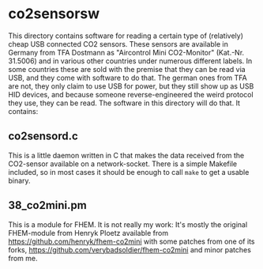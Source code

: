 # co2sensorsw

This directory contains software for reading a certain type of (relatively) cheap USB connected CO2 sensors.
These sensors are available in Germany from TFA Dostmann as "Aircontrol Mini CO2-Monitor" (Kat.-Nr. 31.5006) and in various other countries under numerous different labels.
In some countries these are sold with the premise that they can be read via USB, and they come with software to do that. The german ones from TFA are not, they only claim to use USB for power, but they still show up as USB HID devices, and because someone reverse-engineered the weird protocol they use, they can be read.
The software in this directory will do that. It contains:

## co2sensord.c

This is a little daemon written in C that makes the data received from the CO2-sensor available on a network-socket.
There is a simple Makefile included, so in most cases it should be enough to call `make` to get a usable binary.

## 38_co2mini.pm

This is a module for FHEM. It is not really my work:
It's mostly the original FHEM-module from Henryk Ploetz available from
https://github.com/henryk/fhem-co2mini with some patches from one of its forks,
https://github.com/verybadsoldier/fhem-co2mini and minor patches from me.
